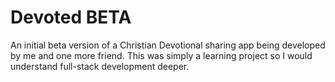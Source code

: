 # Devoted BETA
 An initial beta version of a Christian Devotional sharing app being developed by me and one more friend. This was simply a learning project so I would understand full-stack development deeper.
